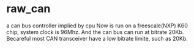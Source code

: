 # raw_can
a can bus controller implied by cpu
Now is run on a freescale(NXP) K60 chip, system clock is 96Mhz.
And the can bus can run at bitrate 20Kb.
Becareful most CAN transceiver have a low bitrate limite, such as 20Kb.


